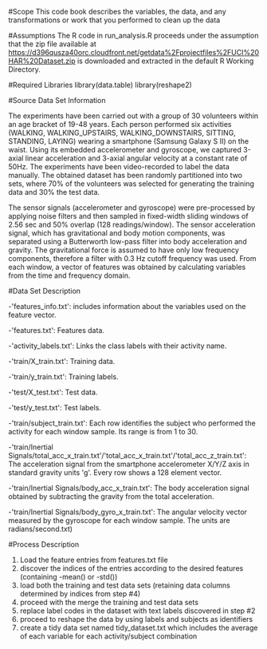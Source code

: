 
#Scope
This code book describes the variables, the data, and any transformations or work that you performed to clean up the data

#Assumptions
The R code in run_analysis.R proceeds under the assumption that the zip file available at https://d396qusza40orc.cloudfront.net/getdata%2Fprojectfiles%2FUCI%20HAR%20Dataset.zip is downloaded and extracted in the default R Working Directory.

#Required Libraries
library(data.table)
library(reshape2)

#Source Data Set Information

The experiments have been carried out with a group of 30 volunteers within an age bracket of 19-48 years. 
Each person performed six activities (WALKING, WALKING_UPSTAIRS, WALKING_DOWNSTAIRS, SITTING, STANDING, LAYING) 
wearing a smartphone (Samsung Galaxy S II) on the waist. Using its embedded accelerometer and gyroscope,
we captured 3-axial linear acceleration and 3-axial angular velocity at a constant rate of 50Hz. 
The experiments have been video-recorded to label the data manually. 
The obtained dataset has been randomly partitioned into two sets, 
where 70% of the volunteers was selected for generating the training data and 30% the test data.

The sensor signals (accelerometer and gyroscope) were pre-processed by applying noise filters and then sampled in
fixed-width sliding windows of 2.56 sec and 50% overlap (128 readings/window).
The sensor acceleration signal, which has gravitational and body motion components, 
was separated using a Butterworth low-pass filter into body acceleration and gravity. 
The gravitational force is assumed to have only low frequency components, 
therefore a filter with 0.3 Hz cutoff frequency was used. 
From each window, a vector of features was obtained by calculating variables from the time and frequency domain.

#Data Set Description

-'features_info.txt': includes information about the variables used on the feature vector.

-'features.txt': Features data.

-'activity_labels.txt': Links the class labels with their activity name.

-'train/X_train.txt': Training data.

-'train/y_train.txt': Training labels.

-'test/X_test.txt': Test data.

-'test/y_test.txt': Test labels.

-'train/subject_train.txt':
Each row identifies the subject who performed the activity for each window sample. Its range is from 1 to 30.

-'train/Inertial Signals/total_acc_x_train.txt'/'total_acc_x_train.txt'/'total_acc_z_train.txt': 
The acceleration signal from the smartphone accelerometer X/Y/Z axis in standard gravity units 'g'. Every row shows a 128 element vector. 

-'train/Inertial Signals/body_acc_x_train.txt':
The body acceleration signal obtained by subtracting the gravity from the total acceleration.

-'train/Inertial Signals/body_gyro_x_train.txt': 
The angular velocity vector measured by the gyroscope for each window sample. The units are radians/second.txt)

#Process Description
1. Load the feature entries from features.txt file
2. discover the indices of the entries according to the desired features (containing -mean() or -std())
3. load both the training and test data sets (retaining data columns determined by indices from step #4)
4. proceed with the merge the training and test data sets
5. replace label codes in the dataset with text labels discovered in step #2
6. proceed to reshape the data by using labels and subjects as identifiers
7. create a tidy data set named tidy_dataset.txt which includes the average of each variable for each activity/subject combination
